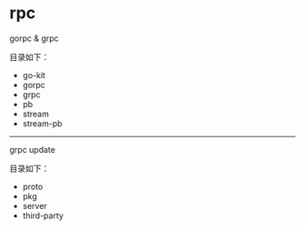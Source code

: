 # rpc
gorpc &amp; grpc

目录如下：
* go-kit
* gorpc
* grpc
* pb
* stream
* stream-pb


-------
grpc update

目录如下：

* proto
* pkg 
* server
* third-party
